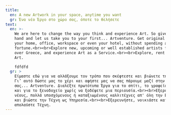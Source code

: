 ```yaml
---
title:
  en: A new Artwork in your space, anytime you want
  gr: Ένα νέο Έργο στο χώρο σας, όποτε το θελήσετε
text:
  en: >-
    We are here to change the way you think and experience Art. So give us your
    hand and let us take you to your first... Artventure. Get original Art in
    your home, office, workspace or even your hotel, without spending a
    fortune.<br><br>Explore new, upcoming or well established artists from all
    over Greece, and experience Art as a Service.<br><br>Explore, rent and enjoy
    Art.

    fdfdfd
  gr: >
    Είμαστε εδώ για να αλλάξουμε τον τρόπο που σκέφτεστε και βιώνετε την Τέχνη.
    Γι’ αυτό δώστε μας το χέρι και αφήστε μας να σας πάρουμε μαζί στην πρώτη
    σας... Artventure. Διαλέξτε πρωτότυπα Έργα για το σπίτι, το γραφείο ή ακόμα
    και για το ξενοδοχείο χωρίς να ξοδέψετε μια περιουσία.<br><br>Εξερευνήστε
    νέους, πολλά υποσχόμενους ή καταξιωμένους καλλιτέχνες απ' όλη την Ελλάδα,
    και βιώστε την Τέχνη ως Υπηρεσία.<br><br>Εξερευνήστε, νοικιάστε και
    απολαύστε Τέχνη.
---
```

